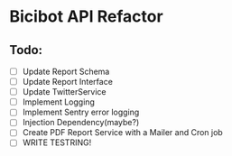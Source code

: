 # Bicibot API Refactor

## Todo:

- [ ] Update Report Schema
- [ ] Update Report Interface
- [ ] Update TwitterService
- [ ] Implement Logging
- [ ] Implement Sentry error logging
- [ ] Injection Dependency(maybe?)
- [ ] Create PDF Report Service with a Mailer and Cron job
- [ ] WRITE TESTRING!
